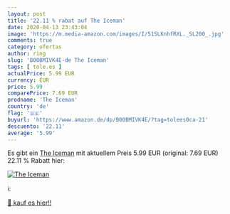 ```yaml
---
layout: post
title: '22.11 % rabat auf The Iceman'
date: 2020-04-13 23:43:04
image: 'https://m.media-amazon.com/images/I/51SLKnhfRXL._SL200_.jpg'
comments: true
category: ofertas
author: ring
slug: 'B00BMIVK4E-de The Iceman'
tags: [ tole.es ]
actualPrice: 5.99 EUR
currency: EUR
price: 5.99
comparePrice: 7.69 EUR
prodname: 'The Iceman'
country: 'de'
flag: '🇩🇪'
buyurl: 'https://www.amazon.de/dp/B00BMIVK4E/?tag=tolees0ca-21'
descuento: '22.11'
average: '5.99'
---
```


Es gibt ein [The Iceman](https://www.amazon.de/dp/B00BMIVK4E/?tag=tolees0ca-21) mit aktuellem Preis 5.99 EUR (original: 7.69 EUR) 22.11 % Rabatt hier:

[![The Iceman](https://m.media-amazon.com/images/I/51SLKnhfRXL._SL200_.jpg)](https://www.amazon.de/dp/B00BMIVK4E/?tag=tolees0ca-21)

ℹ️:


[🛒 kauf es hier!!](https://www.amazon.de/dp/B00BMIVK4E/?tag=tolees0ca-21)
